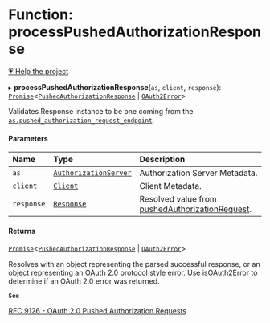 # Function: processPushedAuthorizationResponse

[💗 Help the project](https://github.com/sponsors/panva)

▸ **processPushedAuthorizationResponse**(`as`, `client`, `response`): [`Promise`]( https://developer.mozilla.org/en-US/docs/Web/JavaScript/Reference/Global_Objects/Promise )\<[`PushedAuthorizationResponse`](../interfaces/PushedAuthorizationResponse.md) \| [`OAuth2Error`](../interfaces/OAuth2Error.md)\>

Validates Response instance to be one coming from the
[`as.pushed_authorization_request_endpoint`](../interfaces/AuthorizationServer.md#pushed_authorization_request_endpoint).

#### Parameters

| Name | Type | Description |
| :------ | :------ | :------ |
| `as` | [`AuthorizationServer`](../interfaces/AuthorizationServer.md) | Authorization Server Metadata. |
| `client` | [`Client`](../interfaces/Client.md) | Client Metadata. |
| `response` | [`Response`]( https://developer.mozilla.org/en-US/docs/Web/API/Response ) | Resolved value from [pushedAuthorizationRequest](pushedAuthorizationRequest.md). |

#### Returns

[`Promise`]( https://developer.mozilla.org/en-US/docs/Web/JavaScript/Reference/Global_Objects/Promise )\<[`PushedAuthorizationResponse`](../interfaces/PushedAuthorizationResponse.md) \| [`OAuth2Error`](../interfaces/OAuth2Error.md)\>

Resolves with an object representing the parsed successful response, or an object
  representing an OAuth 2.0 protocol style error. Use [isOAuth2Error](isOAuth2Error.md) to determine if an
  OAuth 2.0 error was returned.

**`See`**

[RFC 9126 - OAuth 2.0 Pushed Authorization Requests](https://www.rfc-editor.org/rfc/rfc9126.html#name-pushed-authorization-reques)

